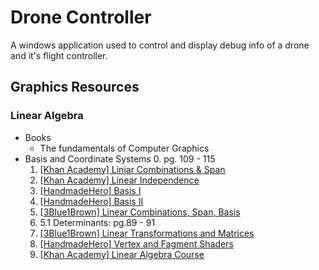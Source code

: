 # Drone Controller
A windows application used to control and display debug info of a drone and
it's flight controller.

## Graphics Resources
### Linear Algebra
* Books
    *   The fundamentals of Computer Graphics
* Basis and Coordinate Systems
    0. pg. 109 - 115
    1. [[Khan Academy] Liniar Combinations & Span](https://youtu.be/Qm_OS-8COwU)
    2. [[Khan Academy] Linear Independence](https://youtu.be/CrV1xCWdY-g)
    3. [[HandmadeHero] Basis I](https://www.youtube.com/watch?v=lcmjmOfWPNU&feature=youtu.be)
    4. [[HandmadeHero] Basis II](https://www.youtube.com/watch?v=2yKKcjBIaL0)
    5. [[3Blue1Brown] Linear Combinations, Span, Basis](https://www.youtube.com/watch?v=k7RM-ot2NWY&list=PLZHQObOWTQDPD3MizzM2xVFitgF8hE_ab&index=2)
    6. 5.1 Determinants: pg.89 - 91
    7. [[3Blue1Brown] Linear Transformations and Matrices](https://www.youtube.com/watch?v=kYB8IZa5AuE&list=PLZHQObOWTQDPD3MizzM2xVFitgF8hE_ab&index=3)
    8. [[HandmadeHero] Vertex and Fagment Shaders](https://www.youtube.com/watch?v=GtNvxxl3AK4)
    9. [[Khan Academy] Linear Algebra Course](https://www.khanacademy.org/math/linear-algebra)
